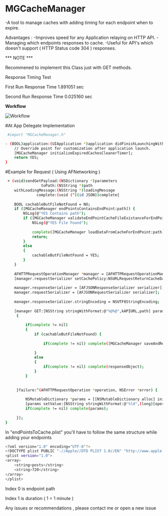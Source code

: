 # MGCacheManager

-A tool to manage caches with adding timing for each endpoint when to expire.

Advantages : 
-Improves speed for any Application relaying on HTTP API.
-Managing which endpoints responses to cache.
-Useful for API's which doesn't support ( HTTP Status code 304 ) responses.

*** NOTE ***

Recommened to implement this Class just with GET methods.

Response Timing Test

First Run Response Time 1.891051 sec

Second Run Response Time 0.025160 sec

**Workflow**

![Workflow](http://mortgy.com/mortgy/MGCacheManager.png)

#At App Delegate Implementation

```sh
 #import "MGCacheManager.h"

- (BOOL)application:(UIApplication *)application didFinishLaunchingWithOptions:(NSDictionary *)launchOptions {
    // Override point for customization after application launch.
    [MGCacheManager initializeExpiredCachesCleanerTimer];
    return YES;
}
```


#Example for Request ( Using AFNetworking )

```sh
 + (void)sendGetPayload:(NSDictionary *)parameters
                toPath:(NSString *)path
    withLoadingMessage:(NSString *)loadingMessage
              complete:(void (^)(id JSON))complete{
    
    BOOL cachableButFileNotFound = NO;
    if ([MGCacheManager endPointsContainsEndPoint:path]) {
        NSLog(@"YES Contains path");
        if ([MGCacheManager validateEndPointCacheFileExistanceForEndPoint:path]) {
            NSLog(@"YES File Found");
            
            complete([MGCacheManager loadDataFromCacheForEndPoint:path]);
            return;
        }
        else
        {
            cachableButFileNotFound = YES;
        }
    }
    
    AFHTTPRequestOperationManager *manager = [AFHTTPRequestOperationManager manager];
    [manager.requestSerializer setCachePolicy:NSURLRequestReturnCacheDataElseLoad];
    
    manager.responseSerializer = [AFJSONResponseSerializer serializer];
    manager.requestSerializer = [AFJSONRequestSerializer serializer];
    
    manager.responseSerializer.stringEncoding = NSUTF8StringEncoding;
    
    [manager GET:[NSString stringWithFormat:@"%@%@",kAPIURL,path] parameters:parameters success:^(AFHTTPRequestOperation *operation, id responseObject)
     {
         
         if(complete != nil)
         {
             if (cachableButFileNotFound) {
                 
                 if(complete != nil) complete([MGCacheManager saveAndReturnEndPointResponse:responseObject endPoint:path]);
                 
             }
             else
             {
                 if(complete != nil) complete(responseObject);
             }
         }
         
         
     }failure:^(AFHTTPRequestOperation *operation, NSError *error) {
         
         NSMutableDictionary *params = [[NSMutableDictionary alloc] init];
         [params setValue:[NSString stringWithFormat:@"%ld",(long)[operation.response statusCode]] forKey:@"responseCode"];
         if(complete != nil) complete(params);
         
     }];
}
```

In "endPointsToCache.plist" you'll have to follow the same structure while adding your endpoints

```sh
<?xml version="1.0" encoding="UTF-8"?>
<!DOCTYPE plist PUBLIC "-//Apple//DTD PLIST 1.0//EN" "http://www.apple.com/DTDs/PropertyList-1.0.dtd">
<plist version="1.0">
<array>
	<string>posts</string>
	<string>720</string>
</array>
</plist>
```

Index 0 is endpoint path

Index 1 is duration ( 1 = 1 minute )

Any issues or recommendations , please contact me or open a new issue

